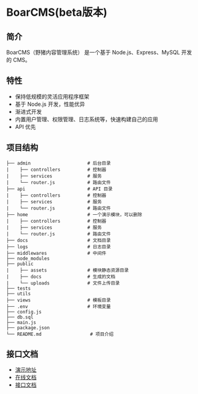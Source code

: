BoarCMS(beta版本)
=======

## 简介

BoarCMS（野猪内容管理系统） 是一个基于 Node.js、Express、MySQL 开发的 CMS。

## 特性

- 保持低规模的灵活应用程序框架
- 基于 Node.js 开发，性能优异
- 渐进式开发
- 内置用户管理、权限管理、日志系统等，快速构建自己的应用
- API 优先

## 项目结构

```
├── admin                     # 后台目录
|    ├── controllers          # 控制器
|    ├── services             # 服务
|    └── router.js            # 路由文件
├── api                       # API 目录
|    ├── controllers          # 控制器
|    ├── services             # 服务
|    └── router.js            # 路由文件
├── home                      # 一个演示模块，可以删除
|    ├── controllers          # 控制器
|    ├── services             # 服务
|    └── router.js            # 路由文件
├── docs                      # 文档目录
├── logs                      # 日志目录
├── middlewares               # 中间件
├── node_modules
├── public
|    ├── assets               # 模块静态资源目录
|    ├── docs                 # 生成的文档
|    └── uploads              # 文件上传目录
├── tests
├── utils
├── views                     # 模板目录
├── .env                      # 环境变量
├── config.js
├── db.sql
├── main.js
├── package.json
└── README.md                  # 项目介绍
```

## 接口文档

- [演示地址](https://javascript.net.cn)
- [在线文档](https://javascript.net.cn/docs/boarcms)
- [接口文档](docs/index.md)
